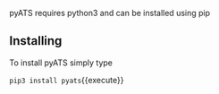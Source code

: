 
pyATS requires python3 and can be installed using pip

## Installing

To install pyATS simply type

`pip3 install pyats`{{execute}}
